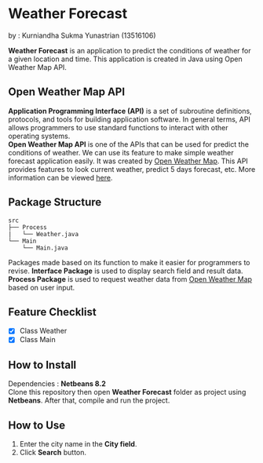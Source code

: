# Weather Forecast

by : Kurniandha Sukma Yunastrian (13516106) <br>

**Weather Forecast** is an application to predict the conditions of weather for a given location and time. This application is created in Java using Open Weather Map API.

## Open Weather Map API
**Application Programming Interface (API)** is a set of subroutine definitions, protocols, and tools for building application software. In general terms, API allows programmers to use standard functions to interact with other operating systems. <br>
**Open Weather Map API** is one of the APIs that can be used for predict the conditions of weather. We can use its feature to make simple weather forecast application easily. It was created by [Open Weather Map](https://openweathermap.org/). This API provides features to look current weather, predict 5 days forecast, etc. More information can be viewed [here](https://openweathermap.org/api).

## Package Structure 
```
src
├── Process
|   └── Weather.java
└── Main
    └── Main.java
```
Packages made based on its function to make it easier for programmers to revise. **Interface Package** is used to display search field and result data. **Process Package** is used to request weather data from [Open Weather Map](https://openweathermap.org/) based on user input.

## Feature Checklist
- [X] Class Weather
- [X] Class Main

## How to Install
Dependencies : **Netbeans 8.2** <br>
Clone this repository then open **Weather Forecast** folder as project using **Netbeans**. After that, compile and run the project.

## How to Use
1. Enter the city name in the **City field**.
2. Click **Search** button.
